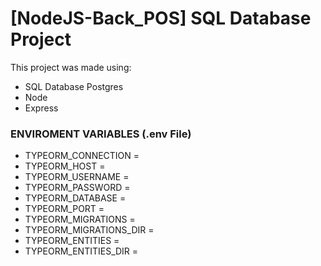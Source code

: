 # [NodeJS-Back_POS] SQL Database Project

This project was made using:

- SQL Database Postgres
- Node
- Express
  </br>

### ENVIROMENT VARIABLES (.env File)

- TYPEORM_CONNECTION =
- TYPEORM_HOST =
- TYPEORM_USERNAME =
- TYPEORM_PASSWORD =
- TYPEORM_DATABASE =
- TYPEORM_PORT =
- TYPEORM_MIGRATIONS =
- TYPEORM_MIGRATIONS_DIR =
- TYPEORM_ENTITIES =
- TYPEORM_ENTITIES_DIR =
